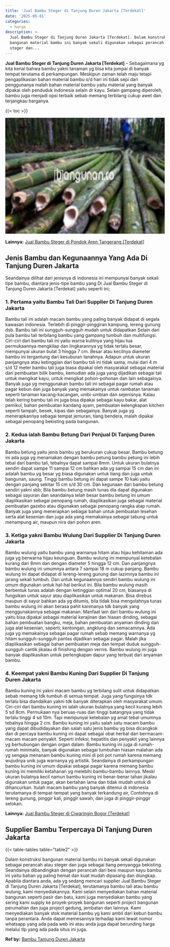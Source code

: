```yaml
---
title: 'Jual Bambu Steger di Tanjung Duren Jakarta [Terdekat]'
date: '2025-05-01'
categories:
  - harga
description: >-
  Jual Bambu Steger di Tanjung Duren Jakarta [Terdekat]. Dalam konstruksi
  bangunan material bambu ini banyak sekali digunakan sebagai perancah atau
  steger dan...
---
```


**Jual Bambu Steger di Tanjung Duren Jakarta \[Terdekat\]** – Sebagaimana yg kita kenal bahwa bambu yakni tanaman yg bisa kita jumpai di banyak tempat terutama di perkampungan. Meskipun zaman telah maju tetapi pengaplikasian bahan material bambu s/d hari ini tidak sepi dari penggunanya malah bahan material bambu yaitu material yang banyak dipakai oleh penduduk indonesia selain dr kayu. Selain gampang diperoleh, bambu juga menjadi opsi terbaik sebab memang terbilang cukup awet dan terjangkau harganya.

{{< toc >}}

![Jual Bambu Steger di Tanjung Duren Jakarta [Terdekat]](/images/jual-bambu-tali-31.png)

**Lainnya:** [Jual Bambu Steger di Pondok Aren Tangerang \[Terdekat\]](https://bambu.bangunan.co/jual-bambu-steger-di-pondok-aren-tangerang-terdekat/)

## Jenis Bambu dan Kegunaannya Yang Ada Di Tanjung Duren Jakarta

Seandainya dilihat dari jenisnya di indonesia ini mempunyai banyak sekali tipe bambu, diantara jenis-tipe bambu yang Di Jual Bambu Steger di Tanjung Duren Jakarta \[Terdekat\] yaitu seperti ini;

### 1\. Pertama yaitu Bambu Tali Dari Supplier Di Tanjung Duren Jakarta

Bambu tali ini adalah macam bambu yang paling banyak didapat di segala kawasan indonesia. Terlebih di pinggir-pinggiran kampung, lereng gunung dsb. Bambu tali ini sungguh-sungguh mudah untuk didapatkan Selain dari pula bambu tali terbilang bambu yang gampang tumbuh dan multifungsi. Ciri-ciri dari bambu tali ini yaitu warna kulitnya yang hijau tua permukaannya mengkilap dan lingkarannya yg tidak terlalu besar, mempunyai ukuran bulat 3 hingga 7 cm. Besar atau kecilnya diameter bambu ini tergantung dari kesuburan tanahnya. Adapun untuk ukuran panjangnya atau ketinggian dari bambu tali ini tidak sama, mulai dari 4 m s/d 12 meter bambu tali juga biasa dipakai oleh masyarakat sebagai material dari pembuatan bilik bambu, kemudian ada juga yang dijadikan sebagai tali untuk mengikat kayu, untuk mengikat pohon-pohonan dan lain sebagainya. Banyak juga yg menggunakan bambu tali ini sebagai pagar rumah atau pagar kebun dan juga banyak yang memakainya untuk rambatan tanaman seperti tanaman kacang-kacangan, umbi-umbian dan sejenisnya. Kalau telah kering bambu tali ini juga bisa dipakai sebagai kayu bakar, alat pemikul, bahan pembuatan kandang ayam, pembuatan kelengkapan kitchen seperti tampah, besek, kipas dan sebagainya. Banyak juga yg menerapkannya sebagai tempat jemuran, tiang bendera, malah dipakai sebagai penopang bekisting pada bangunan.

### 2\. Kedua ialah Bambu Betung Dari Penjual Di Tanjung Duren Jakarta

Bambu betung yaitu jenis bambu yg berukuran cukup besar. Bambu betung ini ada juga yg menamakan dengan bambu petung bambu petung ini lebih tebal dari bambu tali, tebalnya dapat sampai 8mm. Untuk ukuran bulatnya sendiri dapat sampe 11 sampai 12 cm bahkan ada yg sampai 15 cm dan ini adalah bambu yg besar yg biasa digunakan untuk tiang dan juga untuk bangunan, saung. Tinggi bambu betung ini dapat sampe 10 kaki yaitu dengan panjang sekitar 15 cm s/d 30 cm. Dan kegunaan dari bambu betung sendiri yakni sbb; Bila bambu betung masih tunas dia dapat digunakan sebagai sayuran dan seandainya telah besar bambu betung ini umum diaplikasikan sebagai penopang rumah, diaplikasikan juga sebagai material pembuatan gazebo atau digunakan sebagai penopang rangka atap rumah. Banyak juga yang menerapkan sebagai bahan untuk pembuatan lesehan serta alat kesenian dan juga ada yang memakainya sebagai tabung untuk menampung air, maupun nira dari pohon aren.

### 3\. Ketiga yakni Bambu Wulung Dari Supplier Di Tanjung Duren Jakarta

Bambu wulung yaitu bambu yang warnanya hitam atau hijau kehitaman ada juga yg berwarna hijau keunguan. Bambu wulung ini mempunyai ketebalan kurang dari 8mm dan dengan diameter 5 hingga 12 cm. Dan panjangnya bambu wulung ini umumnya antara 7 sampai 18 m cukup panjang. Bambu wulung ini dapat didapat di lereng-lereng gunung dan lazimnya bambu ini jarang sekali tumbuh. Dan untuk kegunaannya sendiri bambu wulung ini umum digunakan untuk hal-hal berikut ini. Bila bambu wulung masih berbentuk tunas adalah dengan ketinggian optimal 20 cm, biasanya di fungsikan untuk sayur atau diaplikasikan untuk makanan. Bisa direbus maupun di sayur bahkan ada yg ditumis, bila tidak bisa mengolahnya tunas bambu wulung ini akan berasa pahit karenanya tdk banyak yang menggunakannya sebagai makanan. Manfaat lain dari bambu wulung ini yaitu bisa dipakai sebagai material kerajinan dan hiasan dinding, sebagai bahan pembuatan bangku, meja, bahan pembuatan anyaman dinding dan juga alat kesenian, seperti; kentongan, angklung dan semacamnya. Ada juga yg memakainya sebagai pagar rumah sebab memang warnanya yg hitam sungguh-sungguh pantas dijadikan sebagai pagar. Malah jika diaplikasikan sebagai bahan pembuatan meja dan tempat duduk sungguh-sungguh cantik jikalau di finishing dengan vernis. Bambu wulung ini juga banyak diaplikasikan untuk perlengkapan dapur yang terbuat dari anyaman bambu.

### 4\. Keempat yakni Bambu Kuning Dari Supplier Di Tanjung Duren Jakarta

Bambu kuning ini yakni macam bambu yg terbilang sulit untuk didapatkan sebab memang tdk tumbuh di semua tempat. Juga yang fungsinya tdk terlalu bisa diandalkan yakni tdk banyak diterapkan oleh masyarakat umum. Ciri-ciri dari bambu kuning ini ialah ukuran bulatnya yang kecil kurang lebih 5 sd 8cm. Permukaan nya beruas-ruas dan tinggi batangnya yang tidak terlalu tinggi 4 sd 10m. Tapi mempunyai ketebalan yg amat tebal umumnya tebalnya hingga 2 cm. Bambu kuning ini yaitu salah satu macam bambu yang dapat dibudidayakan dan salah satu jenis bambu yg bisa dicangkok dan di percaya bambu kuning ini dapat sebagai obat herbal dari bermacam-macam macam penyakit. Seperti infeksi, hepatitis dan penyakit yang lainnya yg berhubungan dengan organ dalam. Bambu kuning ini juga di rumah-rumah minimalis, banyak digunakan sebagai tumbuhan hiasan malahan ada yg sengaja menanam bambu kuning mini di pot pot rumah karena memang wujudnya unik juga warnanya yg artistik. Seandainya di perkampungan bambu kuning ini umum dipakai sebagai pagar karena memang bambu kuning ini memiliki ketahanan yg melebihi bambu-bambu lainnya. Meski ukuran bulatnya kecil namun bambu kuning ini benar-benar tahan jikalau digunakan untuk pagar, akan bertahan lama dan tidak mudah untuk di dihancurkan. Itulah macam bambu yang banyak ditemui di indonesia terutamanya di tempat-tempat yang banyak terkandung air, Contohnya di lereng gunung, pinggir kali, pinggir sawah, dan juga di pinggir-pinggir selokan.

**Lainnya:** [Jual Bambu Steger di Ciwaringin Bogor \[Terdekat\]](https://bambu.bangunan.co/jual-bambu-steger-di-ciwaringin-bogor-terdekat/)

## Supplier Bambu Terpercaya Di Tanjung Duren Jakarta

{{< table-tables table="table2" >}}

Dalam konstruksi bangunan material bambu ini banyak sekali digunakan sebagai perancah atau steger dan juga sebagai tiang penyangga bekisting. Seandainya dibandingkan dengan perancah dari besi maupun kayu bambu ini yaitu bahan yg paling hemat dan kuat mudah dipasang dan diungkap. Apabila diantara anda, ada yg sedang mencari supplier Jual Bambu Steger di Tanjung Duren Jakarta \[Terdekat\], terutamanya bambu tali atau bambu wulung, kami menyediakannya. Kami selain menyediakan bahan material bangunan seperti pasir dan batu, kami juga menyediakan bambu yang sering kami supply ke proyek-proyek bangunan seperti project bangunan perumahan dan juga project gedung, jembatan dan lainnya. Kami menyediakan banyak stok material bambu yg kami ambil dari kebun bambu tanpa perantara. Anda dapat memesannya terhadap kami lewat nomor whatsapp yang ada pada web ini atau anda juga dapat berunding harga melalui tlp yang ada pada situs ini juga.

**Ref by:** [Bambu Tanjung Duren Jakarta](https://id.wikipedia.org/wiki/Bambu)

